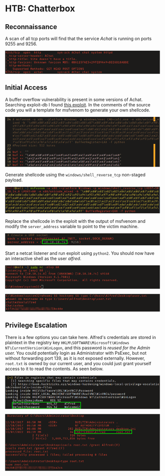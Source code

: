 # HTB: Chatterbox

## Reconnaissance

A scan of all tcp ports will find that the service _Achat_ is running on ports
9255 and 9256. 

![Ports 9255 & 9256 Nmap](screenshots/2022-11-07_12-00.png)

## Initial Access

A buffer overflow vulnerability is present in some versions of Achat. Searching
exploit-db I found [this exploit](https://www.exploit-db.com/exploits/36025).
In the comments of the source code you will a template for msfvenom to generate
your own shellcode. 

![Command for shellcode from exploit](screenshots/2022-11-07_12-01.png)

Generate shellcode using the `windows/shell_reverse_tcp` non-staged payload. 

![Generating reverse shell shellcode](screenshots/2022-11-07_12-02.png)

Replace the shellcode in the exploit with the output of msfvenom and modify the
`server_address` variable to point to the victim machine.

![Modifying server address in exploit](screenshots/2022-11-07_12-26.png)

Start a netcat listener and run exploit using `python2`. You should now have an
interactive shell as the user _alfred_. 

![Catching reverse shell](screenshots/2022-11-07_12-27.png)

![Proof of command execution as low-privilege user](screenshots/user_proof.png)

## Privilege Escalation

There is a few options you can take here. Alfred's credentials are stored in
plaintext in the registry key `HKLM\SOFTWARE\Microsoft\Windows
NT\CurrentVersion\WinLogon`, and this password is _reused for the Admin user._
You could potentially login as Administrator with PsExec, but not without
forwarding port 139, as it is not exposed externally. However, `root.txt` is
owned by our current user, and you could just grant yourself access to it to
read the contents. As seen below. 

![Alfred's credentials stored in registry](screenshots/2022-11-07_12-40.png)

![Reading root.txt as Alfred](screenshots/root_proof.png)
